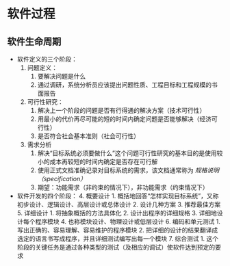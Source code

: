 # 软件过程

## 软件生命周期

+ 软件定义的三个阶段：
    1. 问题定义：
        1. 要解决问题是什么
        2. 通过调研，系统分析员应该提出问题性质、工程目标和工程规模的书面报告
    2. 可行性研究：
        1. 解决上一个阶段的问题是否有行得通的解决方案（技术可行性）
        2. 用最小的代价再尽可能的短的时间内确定问题是否能够解决（经济可行性）
        3. 是否符合社会基本准则（社会可行性）
    3. 需求分析
        1. 解决“目标系统必须要做什么”这个问题可行性研究的基本目的是使用较小的成本再较短的时间内确定是否存在可行解
        2. 使用正式文档准确记录对目标系统的需求，该文档通常称为 *规格说明（specification）*
        3. 期望：功能需求（非约束的情况下），非功能需求（约束情况下）
+ 软件开发的四个阶段：
    4. 概要设计
        1. 概括地回答“怎样实现目标系统”，又称初步设计、逻辑设计、高层设计或总体设计
        2. 设计几种方案
        3. 推荐最佳方案
    5. 详细设计
        1. 将抽象概括的方法具体化
        2. 设计出程序的详细规格
        3. 详细地设计每个程序模块
        4. 也称模块设计、物理设计或低层设计
    6. 编码和单元测试
        1. 写出正确的、容易理解、容易维护的程序模块
        2. 把详细的设计的结果翻译成选定的语言书写成程序，并且详细测试编写出每一个模块
    7. 综合测试
        1. 这个阶段的关键任务是通过各种类型的测试（及相应的调试）使软件达到预定的要求

